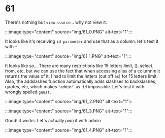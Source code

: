 # 61

There's nothing but `view-source`... why not view it.

:::image type="content" source="img/61_0.PNG" alt-text="1":::

It looks like it's receiving `id parameter` and use that as a column. let's test it with `*`

:::image type="content" source="img/61_1.PNG" alt-text="1":::

It looks like so... There are many restrictions like 15 letters limit, (), select, from, etc, but we can use the fact that when accessing alias of a columnm it returns the value of it. I had to limit the letters (cut off `as`) for 15 letters limit. Also, the addslashes function automatically adds slashses to backslashes, quotes, etc, which makes `"admin" as id` impossible. Let's test it with wrongly spelled `geust`.

:::image type="content" source="img/61_2.PNG" alt-text="1":::

:::image type="content" source="img/61_3.PNG" alt-text="1":::

Good! it works. Let's actually pwn it with admin

:::image type="content" source="img/61_4.PNG" alt-text="1":::